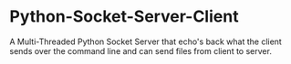 # Python-Socket-Server-Client
A Multi-Threaded Python Socket Server that echo's back what the client sends over the command line and can send files from client to server.
